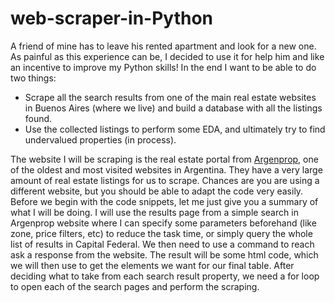 # web-scraper-in-Python

A friend of mine has to leave his rented apartment and look for a new one. As painful as this experience can be, I decided to use it for help him and like an incentive to improve my Python skills! In the end I want to be able to do two things:

- Scrape all the search results from one of the main real estate websites in Buenos Aires (where we live) and build a database with all the listings found.
- Use the collected listings to perform some EDA, and ultimately try to find undervalued properties (in process).

The website I will be scraping is the real estate portal from [Argenprop](https://www.argenprop.com/), one of the oldest and most visited websites in Argentina. They have a very large amount of real estate listings for us to scrape. Chances are you are using a different website, but you should be able to adapt the code very easily.
Before we begin with the code snippets, let me just give you a summary of what I will be doing. I will use the results page from a simple search in Argenprop website where I can specify some parameters beforehand (like zone, price filters, etc) to reduce the task time, or simply query the whole list of results in Capital Federal.
We then need to use a command to reach ask a response from the website. The result will be some html code, which we will then use to get the elements we want for our final table. After deciding what to take from each search result property, we need a for loop to open each of the search pages and perform the scraping.
